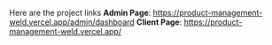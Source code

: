 Here are the project links
**Admin Page**:  https://product-management-weld.vercel.app/admin/dashboard
**Client Page**: https://product-management-weld.vercel.app/
